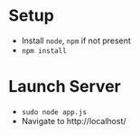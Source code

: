 # Setup
* Install `node`, `npm` if not present
* `npm install`
# Launch Server
* `sudo node app.js`
* Navigate to http://localhost/
